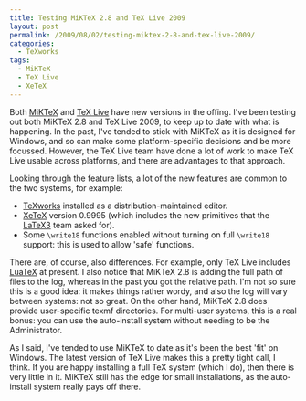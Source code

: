 ```yaml
---
title: Testing MiKTeX 2.8 and TeX Live 2009
layout: post
permalink: /2009/08/02/testing-miktex-2-8-and-tex-live-2009/
categories:
  - TeXworks
tags:
  - MiKTeX
  - TeX Live
  - XeTeX
---
```

Both [MiKTeX](https://www.miktex.org/) and [TeX Live](https://tug.org/texlive/) have new versions in the offing.  I've been testing out both MiKTeX 2.8 and TeX Live 2009, to keep up to date with what is happening. In the past, I've tended to stick with MiKTeX as it is designed for Windows, and so can make some platform-specific decisions and be more focussed. However, the TeX Live team have done a lot of work to make TeX Live usable across platforms, and there are advantages to that approach.

Looking through the feature lists, a lot of the new features are common to the two systems, for example:

- [TeXworks](https://tug.org/texworks) installed as a distribution-maintained editor.
- [XeTeX](https://tug.org/xetex/) version 0.9995 (which includes the new primitives that the [LaTeX3](https://www.latex-project.org/latex3.html) team asked for).
- Some `\write18` functions enabled without turning on full `\write18` support: this is used to allow 'safe' functions.

There are, of course, also differences. For example, only TeX Live includes [LuaTeX](http://www.luatex.org) at present. I also notice that MiKTeX 2.8 is adding the full path of files to the log, whereas in the past you got the relative path. I'm not so sure this is a good idea: it makes things rather wordy, and also the log will vary between systems: not so great. On the other hand, MiKTeX 2.8 does provide user-specific texmf directories. For multi-user systems, this is a real bonus: you can use the auto-install system without needing to be the Administrator.

As I said, I've tended to use MiKTeX to date as it's been the best 'fit' on Windows. The latest version of TeX Live makes this a pretty tight call, I think. If you are happy installing a full TeX system (which I do), then there is very little in it. MiKTeX still has the edge for small installations, as the auto-install system really pays off there.
